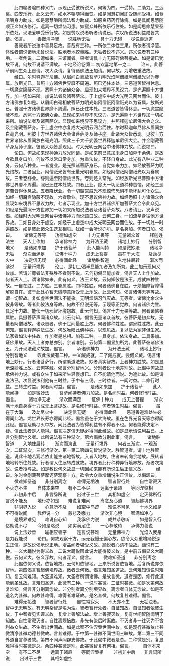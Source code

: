 <!-- { "loadSidebar": true } -->
　　此四喻者喻四种义门。示现正受彼所说义。何等为四。一受持。二助力。三远离。四安乐行。此义云何。如水不嚼随得而饮。如是闻慧初闻即受随闻受持。如食咀嚼身力助成。如是思慧嚼所闻法智力助成。如服良药药行除病。如是具闻思慧随顺正义如法修行。远离一切烦恼习患。如蜜众蜂所依乐行住处。如是闻思修慧果圣所依处。现法爱味受乐行故。如是赞叹说者听者请说已。次叹所说法利益咸皆共请。偈言。
　　善哉清净智　　说胜地无垢
　　具十力无碍　　尽说善逝道
　　善哉者所说法中善具足故。善哉有三种。一所依二体性三果。所依者谓净慧。体性者谓说诸地未曾说法。胜地者地挍量胜。无垢者说不违义。违义说者有三种垢。一者倒说。二谤如来。三诳闻者。果者谓具十力无障碍佛菩提故。如是请已犹故不说。何故不说请不满故。
十地经论卷第二
初欢喜地第一之二
　　论曰。此菩萨前同生众上首请。次大众请。复待诸佛法王加请。何以故。为增敬重法故。
　　经曰。尔时释迦牟尼佛。从眉间白毫放菩萨力明光焰阿僧祇阿僧祇光以为眷属。放斯光已。普照十方诸佛世界靡不周遍。照已还住本处。三恶道苦皆得休息。一切魔宫隐蔽不现。悉照十方诸佛众会。显现如来境界不思议力。是光遍照十方世界。加一切如来所。加说法者及诸菩萨众。于上虚空中成大光明云网台而住。彼十方诸佛亦复如是。从眉间白毫相放菩萨力明光焰阿僧祇阿僧祇光以为眷属。放斯光已。普照十方诸佛世界靡不周遍。照已还住本处。三恶道苦皆得休息。一切魔宫隐蔽不现。悉照十方诸佛众会。显现如来境界不思议力。是光遍照十方世界加一切如来所。加说法者及诸菩萨众。显现如来境界不思议力。并照释迦牟尼佛大会之众。及金刚藏菩萨身。于上虚空中亦复成大光明云网台而住。尔时释迦牟尼佛从眉间放白毫光明。照彼十方世界诸佛大会诸菩萨身及师子座。此诸大众皆悉现。见彼十方世界诸佛从眉间放白毫光明。照此三千大千娑婆世界释迦牟尼佛大会。并金刚藏菩萨身及师子座。彼诸大众皆悉现见。时大光明云网台中诸佛神力故。而说颂曰。
　　论曰。何故如来现神通力放光同请。是如来前已意加未身口加异于余佛。是故今欲具身口加。何故不以常口常身加。为重法故。不轻自身故。此光有八种业二种身。云何八种业。一者觉业。是光照诸菩萨身已。自觉如来力加。如经放菩萨力明光焰故。二者因业。阿僧祇光皆有无量光明眷属。如经阿僧祇阿僧祇光以为眷属故。三者卷舒业。舒则遍至阿僧祇世界。卷则还入常光。如经放斯光已普照十方诸佛世界靡不周遍。照已还住本处故。四者止业。除灭一切恶道种种苦恼。如经三恶道苦皆得休息故。五者降伏业。令一切魔宫威光不现惊怖恐惧不能坏乱可化众生。如经一切魔宫隐蔽不现故。六者敬业。现不思议佛神力故。如经悉照十方诸佛众会显现如来境界不思议力故。七者示现业。加十方世界诸佛所加菩萨大会令此众见。如经是光遍照十方世界加一切如来所加说法者及诸菩萨众故。八者请业。发声说偈。如经时大光明云网台中诸佛神力而说颂曰故。云何二身。一如流星身往他方世界故。二如日身处于虚空。如经于上虚空中成大光明云网台而住故。于一切处一时遍照故。如是彼此诸众生迭互相见。犹如一会听说亦尔。是名身加。何者口加。偈曰。
　　诸佛无等等　　功德如虚空
　　十力无畏等　　无量诸众首
　　释迦姓法生　　天人上作加
　　承诸佛神力　　为开法王藏
　　诸地上妙行　　分别智地义
　　是诸如来加　　护于诸菩萨
　　此人能闻持　　如是微妙法
　　诸地净无垢　　渐次而满足
　　证佛十种力　　成无上菩提
　　虽在于大海　　及劫尽火中
　　决定信无疑　　必得闻此经
　　诸地胜智道　　入地住展转
　　渐次而演说　　无量行境界
　　论曰。是初二偈半显能加者及加所为。此二加示现何义故加。若请非尊者法非殊胜圣者则不说。云何初偈显能加者。偈言天人上作加故。何者天人上。谓诸佛如来。此有何义。法王义故。云何知彼是法王。成就四种胜故。一自在胜。二力胜。三眷属胜。四种姓胜。何者诸佛自在胜。于烦恼障智障得解脱自在。彼于此处心智无碍随意所受无上乐故。此云何知。偈言诸佛无等等故。谓一切智故。复如虚空世间法不能染。无明烦恼习气灭故。无等者。诸佛比余众生彼非等故。等者此彼法身等故。何故不但说无等。示现等正觉故。何者诸佛力胜。具足十力故。能伏一切邪智坏魔怨故。此云何知。偈言十力无畏等故。何者诸佛眷属胜。具摄菩萨声闻诸众故。此云何知。偈言无量诸众首故。彼菩萨是初众故。无量者阿僧祇故。诸众首者。佛于世间最胜上故。何者佛种姓胜。谓家姓胜故。此云何知。偈言释迦姓法生故。何故唯叹此佛种姓。以现见故。复以法为家非但生家。法家者如法中住故。作加者是总相。加有二种。一具身加。依法身故。二具果加。证佛果故。天人上者亦总亦别。余者唯别。云何第二偈显加所为。此菩萨彼诸佛法王。为开现法藏义故加。偈言。
　　承诸佛神力　　为开法王藏
　　诸地上妙行　　分别智地义
　　叹此法藏有二种。一义藏成就。二字藏成就。云何义藏。偈言诸地上妙行。行者诸菩萨行。所谓助道法故。妙者真实智故。上者神力胜故。如是显示深妙胜上故。云何字藏。偈言分别智地义。分别者说十地差别故。此偈中何故显承佛神力说。或有众生于如来所生轻慢想已。自不能请他而说。为遮此故。如是请说法已。次显说法利他有三时益。于中有三偈。三时益者。一闻时益。二修行时益。三转生时益。何者闻时益。偈言。
　　是诸如来加　　护于诸菩萨
　　此人能闻持　　如是微妙法
　　菩萨闻持者佛力加故。是名闻时益。何者修行时益。偈言。
　　诸地净无垢　　渐次而满足
　　证佛十种力　　成无上菩提
　　渐次满十地自身得十力成无上菩提故。是名修行时益。何者转生时益。偈言。
　　虽在于大海　　及劫尽火中
　　决定信无疑　　必得闻此经
　　恶道善道难处生必得闻此法。龙世界长寿亦得闻此经。偈言虽在于大海故。虽在色界光音天等亦得闻此经。偈言及劫尽火中故。闻此法者为皆得利益有不得者不也。何者能得决定不疑。信此法者是人能得。偈言决定信无疑必得闻此经故。如是显示请说利益已。上言分别智地义者。此所说法有三种渐次。第六偈教分别此事。偈言。
　　诸地胜智道　　入地住展转
　　渐次而演说　　无量行境界
　　何者三渐次。一观渐次。二证渐次。三修行渐次。第一第二第四句皆说渐次。胜智道者。谓十地胜智道。说此十地若观若依止能生诸地智故。入者入地故。住者未转向余地故。展转者地地转所住处故。行者谓入住展转成就故。境界者此行种种异行境界故。渐者次第故。说者授与故。如是教说何义故显一切因如来能有所说生后正信义故。
　　经曰。尔时金刚藏菩萨摩诃萨观察十方。欲令大众重增踊悦生正信故。以偈颂曰。
　　微难知圣道　　非分别离念
　　难得无垢浊　　智者智行处
　　自性常寂灭　　不灭亦不生
　　自体本来空　　有不二不尽
　　远离于诸趣　　等同涅槃相
　　非初非中后　　非言辞所说
　　出过于三世　　其相如虚空
　　定灭佛所行　　言说不能及
　　地行亦如是　　难说复难闻
　　离念及心道　　智起佛境界
　　非阴界入说　　心意所不及
　　如空中鸟迹　　难说不可见
　　十地义如是　　不可得说闻
　　我但说一分　　慈悲及愿力
　　渐次非心境　　智满如净心
　　是境界难见　　难说自心知
　　我承佛力说　　咸共恭敬听
　　如是智入行　　亿劫说不尽
　　今如是略说　　如实满足住
　　一心恭敬待　　承佛力善说
　　说上法妙音　　喻相应善字
　　是言说甚难　　无量佛神力
　　光焰入我身　　是力我能说
　　论曰。何故观察十方。示无我慢无偏心故。欲令大众重增踊悦深生正信。是故说偈示说正地。增益闻者堪受义故。踊悦者心清不浊故。踊悦有二种。一义大踊悦为得义故。二说大踊悦因此说大能得彼义故。是中前五偈显义大踊悦。云何义大。彼义深故。何者深义。偈言。
　　微难知圣道　　非分别离念
　　此偈依何义说。依智地故。云何知依智地。上来所说皆依智地。后复所说亦依智地。第四偈言智起佛境界故。微者云何微。偈言难知圣道故。云何难知谓说时难知。复云何难知。大圣道难知。大圣者所谓诸佛。是故言微。道者是因。修行此道能到圣处故。言难知圣道。此微有二种。一说时甚微。二证时甚微。如是次第何故复难知。偈言非分别离念故。非分别者离分别境界故。离念者自体无念故。如是圣道名为甚微。何故甚难得。难得者难证故。是名甚微。何故复甚难得。偈言。
　　难得无垢浊　　智者智行处
　　自性常寂灭　　不灭亦不生
　　无垢浊者。智中无无明故。有无明杂智是名为浊。智者智行处者。自证知故。自证知者依彼生故。于中智者见实谛义故。复增上善解法故。增上善寂灭故。复有世间智随闻明了知故。自性常寂灭者。自性离烦恼故。非先有染后时离故。不灭者非一往灭为不舍利益众生故。不生者出世间故。如是此智不住涅槃世间中故。如是观行甚微依止甚微清净甚微功德甚微故。言甚难得。于中第一甚微不同世间三昧故。第二第三不同外道自言尊者故。第四不同声闻辟支佛故。于此偈中微者是总。二种微是别。复显难得得时甚微是总。余四种甚微是别。此甚微智复有何相。偈言。
　　自体本来空　　有不二不尽
　　远离于诸趣　　等同涅槃相
　　非初非中后　　非言词所说
　　出过于三世　　其相如虚空
